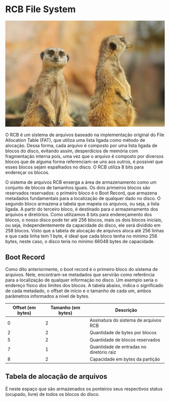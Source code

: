 # RCB File System

![Meerkats - by Stéphane Ente](meerkats.jpg "Meerkats - by Stéphane Enten")

O RCB é um sistema de arquivos baseado na implementação original do File Allocation Table (FAT), que utiliza uma lista ligada como método de alocação. Dessa forma, cada arquivo é composto por uma lista ligada de blocos do disco, evitando assim, desperdícios de memória com fragmentação interna pois, uma vez que o arquivo é composto por diversos blocos que de alguma forma referenciam-se uns aos outros, é possivel que esses blocos sejam espalhados no disco. O RCB utiliza 8 bits para endereçar os blocos.

O sistema de arquivos RCB enxerga a área de armazenamento como um conjunto de blocos de tamanhos iguais. Os dois primeiros blocos são reservados reservados: o primeiro bloco é o Boot Record, que armazena metadados fundamentais para a localização de qualquer dado no disco. O segundo bloco armazena a tabela que mapeia os arquivos, ou seja, a lista ligada. A partir do terceiro bloco, é destinado para o armazenamento dos arquivos e diretórios. Como utilizamos 8 bits para endereçamento dos blocos, o nosso disco pode ter até 256 blocos, mais os dois blocos iniciais, ou seja, independentemente da capacidade do disco, ele será dividido em 258 blocos. Visto que a tabela de alocação de arquivos aloca até 256 linhas e que cada linha tem 1 byte, é ideal que cada bloco tenha no mínimo 256 bytes, neste caso, o disco teria no mínimo 66048 bytes de capacidade.

## Boot Record

Como dito anteriormente, o boot record é o primeiro bloco do sistema de arquivos. Nele, encontram-se metadados que servirão como referência para a localização de qualquer informação no disco. Um exemplo seria o endereço físico dos limites dos blocos.
A tabela abaixo, indica o significado de cada metadado, o offset de início e o tamanho de cada um, ambos parâmetros informados a nível de bytes.

| Offset (em bytes) | Tamanho (em bytes) | Descrição |
| - | - | - |
| 0 | 2 | Assinatura do sistema de arquivos RCB |
| 2 | 2 | Quantidade de bytes por blocos |
| 5 | 2 | Quantidade de blocos reservados|
| 7 | 1 | Quantidade de entradas no diretório raiz |
| 8 | 2 | Capacidade em bytes da partição |

## Tabela de alocação de arquivos

É neste espaço que são armazenados os ponteiros seus respectivos status (ocupado, livre) de todos os blocos do disco.
